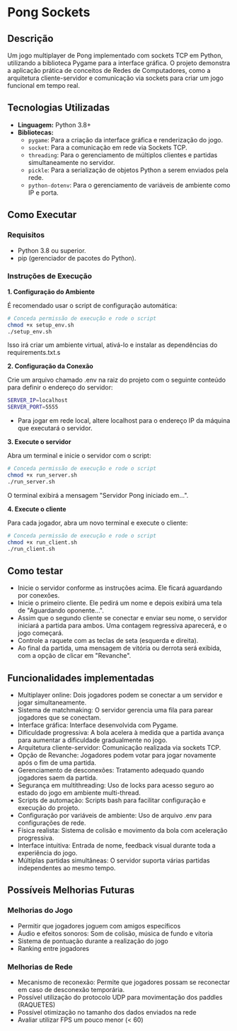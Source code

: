 # Pong Sockets

## Descrição

Um jogo multiplayer de Pong implementado com sockets TCP em Python, utilizando a biblioteca Pygame para a interface gráfica. O projeto demonstra a aplicação prática de conceitos de Redes de Computadores, como a arquitetura cliente-servidor e comunicação via sockets para criar um jogo funcional em tempo real.

## Tecnologias Utilizadas

- **Linguagem:** Python 3.8+
- **Bibliotecas:**
  - `pygame`: Para a criação da interface gráfica e renderização do jogo.
  - `socket`: Para a comunicação em rede via Sockets TCP.
  - `threading`: Para o gerenciamento de múltiplos clientes e partidas simultaneamente no servidor.
  - `pickle`: Para a serialização de objetos Python a serem enviados pela rede.
  - `python-dotenv`: Para o gerenciamento de variáveis de ambiente como IP e porta.

## Como Executar

### Requisitos

- Python 3.8 ou superior.
- pip (gerenciador de pacotes do Python).

### Instruções de Execução

**1. Configuração do Ambiente**

É recomendado usar o script de configuração automática:

```bash
# Conceda permissão de execução e rode o script
chmod +x setup_env.sh
./setup_env.sh
```

Isso irá criar um ambiente virtual, ativá-lo e instalar as dependências do requirements.txt.s

**2. Configuração da Conexão**

Crie um arquivo chamado .env na raiz do projeto com o seguinte conteúdo para definir o endereço do servidor:

```bash
SERVER_IP=localhost
SERVER_PORT=5555
```

- Para jogar em rede local, altere localhost para o endereço IP da máquina que executará o servidor.

**3. Execute o servidor**

Abra um terminal e inicie o servidor com o script:

```bash
# Conceda permissão de execução e rode o script
chmod +x run_server.sh
./run_server.sh
```

O terminal exibirá a mensagem "Servidor Pong iniciado em...".

**4. Execute o cliente**

Para cada jogador, abra um novo terminal e execute o cliente:

```bash
# Conceda permissão de execução e rode o script
chmod +x run_client.sh
./run_client.sh
```

## Como testar

- Inicie o servidor conforme as instruções acima. Ele ficará aguardando por conexões.
- Inicie o primeiro cliente. Ele pedirá um nome e depois exibirá uma tela de "Aguardando oponente...".
- Assim que o segundo cliente se conectar e enviar seu nome, o servidor iniciará a partida para ambos. Uma contagem regressiva aparecerá, e o jogo começará.
- Controle a raquete com as teclas de seta (esquerda e direita).
- Ao final da partida, uma mensagem de vitória ou derrota será exibida, com a opção de clicar em "Revanche".

## Funcionalidades implementadas

- Multiplayer online: Dois jogadores podem se conectar a um servidor e jogar simultaneamente.
- Sistema de matchmaking: O servidor gerencia uma fila para parear jogadores que se conectam.
- Interface gráfica: Interface desenvolvida com Pygame.
- Dificuldade progressiva: A bola acelera à medida que a partida avança para aumentar a dificuldade gradualmente no jogo.
- Arquitetura cliente-servidor: Comunicação realizada via sockets TCP.
- Opção de Revanche: Jogadores podem votar para jogar novamente após o fim de uma partida.
- Gerenciamento de desconexões: Tratamento adequado quando jogadores saem da partida.
- Segurança em multithreading: Uso de locks para acesso seguro ao estado do jogo em ambiente multi-thread.
- Scripts de automação: Scripts bash para facilitar configuração e execução do projeto.
- Configuração por variáveis de ambiente: Uso de arquivo .env para configurações de rede.
- Física realista: Sistema de colisão e movimento da bola com aceleração progressiva.
- Interface intuitiva: Entrada de nome, feedback visual durante toda a experiência do jogo.
- Múltiplas partidas simultâneas: O servidor suporta várias partidas independentes ao mesmo tempo.

## Possíveis Melhorias Futuras

### Melhorias do Jogo

- Permitir que jogadores joguem com amigos específicos
- Áudio e efeitos sonoros: Som de colisão, música de fundo e vítoria
- Sistema de pontuação durante a realização do jogo
- Ranking entre jogadores

### Melhorias de Rede

- Mecanismo de reconexão: Permite que jogadores possam se reconectar em caso de desconexão temporária.
- Possível utilização do protocolo UDP para movimentação dos paddles (RAQUETES)
- Possível otimização no tamanho dos dados enviados na rede
- Avaliar utilizar FPS um pouco menor (< 60)
